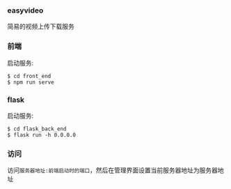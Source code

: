 
### easyvideo

简易的视频上传下载服务



### 前端

启动服务:   

```
$ cd front_end
$ npm run serve
```


### flask   

启动服务:  

```
$ cd flask_back_end
$ flask run -h 0.0.0.0
```


### 访问

访问`服务器地址:前端启动时的端口`，然后在管理界面设置当前服务器地址为服务器地址     
